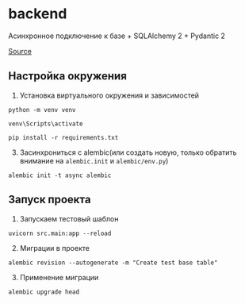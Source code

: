 # backend

Асинхронное подключение к базе + SQLAlchemy 2 + Pydantic 2

[Source](https://github.com/zhanymkanov/fastapi-best-practices#1-project-structure-consistent--predictable)

## Настройка окружения
1. Установка виртуального окружения и зависимостей
```shell
python -m venv venv

venv\Scripts\activate

pip install -r requirements.txt
```

3. Засинхрониться с alembic(или создать новую, только обратить внимание на `alembic.init` и `alembic/env.py`)
```shell
alembic init -t async alembic
```

## Запуск проекта
1. Запускаем тестовый шаблон
```shell
uvicorn src.main:app --reload
```

2. Миграции в проекте
```shell
alembic revision --autogenerate -m "Create test base table"  
```

3. Применение миграции
```shell
alembic upgrade head
```